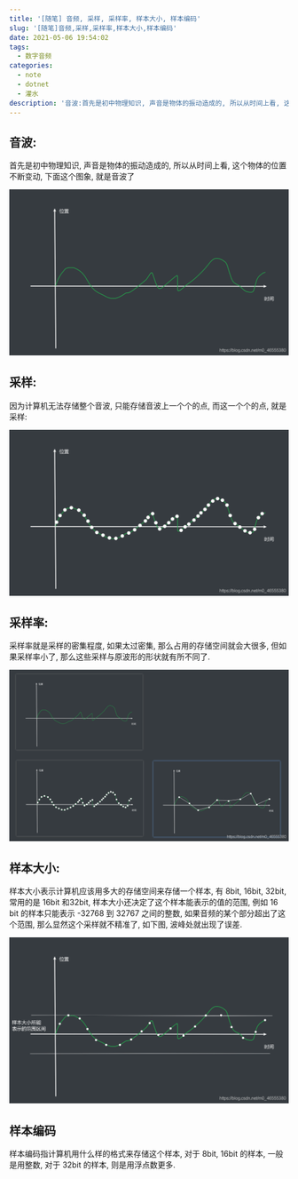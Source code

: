 ```yaml
---
title: '[随笔] 音频, 采样, 采样率, 样本大小, 样本编码'
slug: '[随笔]音频,采样,采样率,样本大小,样本编码'
date: 2021-05-06 19:54:02
tags:
  - 数字音频
categories:
  - note
  - dotnet
  - 灌水
description: '音波:首先是初中物理知识, 声音是物体的振动造成的, 所以从时间上看, 这个物体的位置不断变动, 下面这个图象, 就是音波了采样:因为计算机无法存储整个音波, 只能存储音波上一个个的点, 而这一个个的点, 就是采样:采样率:采样率就是采样的密集程度, 如果太过密集, 那么占用的存储空间就会大很多, 但如果采样率小了, 那么这些采样与原波形的形状就有所不同了.样本大小:样本大小表示计算机应该用多大的存储空间来存储一个样本, 有 8bit, 16bit, 32bit, 常用的是 16bit '
---
```


## 音波:


首先是初中物理知识, 声音是物体的振动造成的, 所以从时间上看, 这个物体的位置不断变动, 下面这个图象, 就是音波了


![image](images/20210506195151633.png)



## 采样:


因为计算机无法存储整个音波, 只能存储音波上一个个的点, 而这一个个的点, 就是采样:


![image](images/20210506195209949.png)



## 采样率:


采样率就是采样的密集程度, 如果太过密集, 那么占用的存储空间就会大很多, 但如果采样率小了, 那么这些采样与原波形的形状就有所不同了.


![image](images/20210506195223293.png)



## 样本大小:


样本大小表示计算机应该用多大的存储空间来存储一个样本, 有 8bit, 16bit, 32bit, 常用的是 16bit 和32bit, 样本大小还决定了这个样本能表示的值的范围, 例如 16 bit 的样本只能表示 -32768 到 32767 之间的整数, 如果音频的某个部分超出了这个范围, 那么显然这个采样就不精准了, 如下图, 波峰处就出现了误差.


![image](images/20210506195237718.png)



## 样本编码


样本编码指计算机用什么样的格式来存储这个样本, 对于 8bit, 16bit 的样本, 一般是用整数, 对于 32bit 的样本, 则是用浮点数更多.

